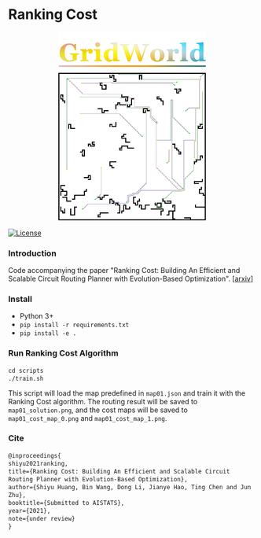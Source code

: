 # Ranking Cost

<div align="center">
<img width="300px" height="auto" src="./docs/figures/gridworld.png">
</div>
<div align="center">
<img width="300px" height="auto" src="./docs/figures/example_map.png">
</div>


[![License](https://img.shields.io/badge/License-Apache%202.0-blue.svg)](https://opensource.org/licenses/Apache-2.0)

### Introduction

Code accompanying the paper 
"Ranking Cost: Building An Efficient and Scalable Circuit Routing Planner with Evolution-Based Optimization". [[arxiv](https://github.com/TARTRL/gridworld/tree/RC_release)]

### Install
- Python 3+
- `pip install -r requirements.txt`
- `pip install -e .`

### Run Ranking Cost Algorithm
```
cd scripts
./train.sh
```

This script will load the map predefined in `map01.json` and train it with the Ranking Cost algorithm. 
The routing result will be saved to `map01_solution.png`, 
and the cost maps will be saved to `map01_cost_map_0.png` and `map01_cost_map_1.png`.

### Cite

```
@inproceedings{
shiyu2021ranking,
title={Ranking Cost: Building An Efficient and Scalable Circuit Routing Planner with Evolution-Based Optimization},
author={Shiyu Huang, Bin Wang, Dong Li, Jianye Hao, Ting Chen and Jun Zhu},
booktitle={Submitted to AISTATS},
year={2021},
note={under review}
}
```